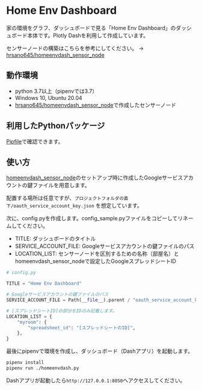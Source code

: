# Home Env Dashboard

家の環境をグラフ、ダッシュボードで見る「Home Env Dashboard」のダッシュボード本体です。Plotly Dashを利用して作成しています。

センサーノードの構築はこちらを参考にしてください。 -> [hrsano645/homeenvdash_sensor_node](https://github.com/hrsano645/homeenvdash_sensor_node)

## 動作環境

- python 3.7以上（pipenvでは3.7）
- Windows 10, Ubuntu 20.04
- [hrsano645/homeenvdash_sensor_node](https://github.com/hrsano645/homeenvdash_sensor_node)で作成したセンサーノード

## 利用したPythonパッケージ

[Pipfile](./Pipfile)で確認できます。

## 使い方

[homeenvdash_sensor_node](https://github.com/hrsano645/homeenvdash_sensor_node)のセットアップ時に作成したGoogleサービスアカウントの鍵ファイルを用意します。

配置する場所は任意ですが、`プロジェクトフォルダの直下/oauth_service_account_key.json` を想定しています。

次に、config.pyを作成します。config_sample.pyファイルをコピーしてリネームしてください。

- TITLE: ダッシュボードのタイトル
- SERVICE_ACCOUNT_FILE: Googleサービスアカウントの鍵ファイルのパス
- LOCATION_LIST: センサーノードを区別するための名称（部屋名）とhomeenvdash_sensor_nodeで設定したGoogleスプレッドシートID

```python
# config.py

TITLE = "Home Env Dashboard"

# Googleサービスアカウントの鍵ファイルのパス
SERVICE_ACCOUNT_FILE = Path(__file__).parent / "oauth_service_account_key.json"

# [スプレッドシートID]の部分をIDのみ記載します。
LOCATION_LIST = {
    "myroom": {
        "spreadsheet_id": "[スプレッドシートのID]",
    },
}
```

最後にpipenvで環境を作成し、ダッシュボード（Dashアプリ）を起動します。

```bash
pipenv install
pipenv run ./homeenvdash.py
```

Dashアプリが起動したら`http://127.0.0.1:8050`へアクセスしてください。
